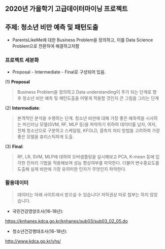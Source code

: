 ## 2020년 가을학기 고급데이터마이닝 프로젝트

## 주제: 청소년 비만 예측 및 패턴도출
 - ParentsLikeMe에 대한 Business Problem을 정의하고, 이를 Data Science Problem으로 전환하여 해결하고자함
 
### 프로젝트 세분화
 - Proposal - Intermediate - Final로 구성되어 있음. 
 
 (1) **Proposal**
  > Business Problem을 정의하고 Data understanding이 주가 되는 단계로 향후 청소년 비만 예측 및 패턴도출을 어떻게 적용할 것인지 큰 그림을 그리는 단계
 
 (2) **Intermediate**: 
  > 본격적인 분석을 수행하는 단계. 청소년 비만에 대해 가장 좋은 예측력을 시사하는 머신러닝 모델(SVM, RF, MLP 등)을 파악하기 위하여 데이터를 남자, 여자, 전체 청소년으로 구분하고 스케일링, KFOLD, 결측치 처리 방법을 고려하여 가장 좋은 모델을 휴리스틱하게 도출.
 
 (3) **Final**: 
  > RF, LR, SVM, MLP에 대하여 오버샘플링을 실시해보고 PCA, K-mean 등에 입각한 전처리 기법을 적용해보며 성능 향상여부를 파악한다. 더불어 변수중요도를 도출해 실제 비만에 가장 유의미한 인자가 무엇인지 파악한다.

### 활용데이터
 > 데이터는 아래 사이트에서 받으실 수 있습니다! 저작권상 따로 첨부는 하지 않았습니다.
 - 국민건강영양조사(16-18년): 
 
 https://knhanes.kdca.go.kr/knhanes/sub03/sub03_02_05.do

 - 청소년건강행태조사(16-18년): 
 
 http://www.kdca.go.kr/yhs/
